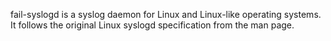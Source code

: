 fail-syslogd is a syslog daemon for Linux and Linux-like operating systems.
It follows the original Linux syslogd specification from the man page.

